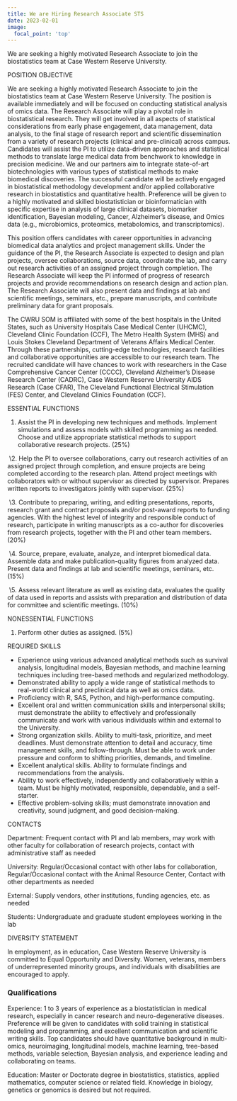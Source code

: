 ```yaml
---
title: We are Hiring Research Associate STS
date: 2023-02-01
image:
  focal_point: 'top'
---
```


We are seeking a highly motivated Research Associate to join the biostatistics team at Case Western Reserve University. 

<!--more-->

POSITION OBJECTIVE

We are seeking a highly motivated Research Associate to join the biostatistics team at Case Western Reserve University. The position is available immediately and will be focused on conducting statistical analysis of omics data. The Research Associate will play a pivotal role in biostatistical research. They will get involved in all aspects of statistical considerations from early phase engagement, data management, data analysis, to the final stage of research report and scientific dissemination from a variety of research projects (clinical and pre-clinical) across campus. Candidates will assist the PI to utilize data-driven approaches and statistical methods to translate large medical data from benchwork to knowledge in precision medicine. We and our partners aim to integrate state-of-art biotechnologies with various types of statistical methods to make biomedical discoveries. The successful candidate will be actively engaged in biostatistical methodology development and/or applied collaborative research in biostatistics and quantitative health. Preference will be given to a highly motivated and skilled biostatistician or bioinformatician with specific expertise in analysis of large clinical datasets, biomarker identification, Bayesian modeling, Cancer, Alzheimer’s disease, and Omics data (e.g., microbiomics, proteomics, metabolomics, and transcriptomics).

This position offers candidates with career opportunities in advancing biomedical data analytics and project management skills. Under the guidance of the PI, the Research Associate is expected to design and plan projects, oversee collaborations, source data, coordinate the lab, and carry out research activities of an assigned project through completion. The Research Associate will keep the PI informed of progress of research projects and provide recommendations on research design and action plan. The Research Associate will also present data and findings at lab and scientific meetings, seminars, etc., prepare manuscripts, and contribute preliminary data for grant proposals. 

The CWRU SOM is affiliated with some of the best hospitals in the United States, such as University Hospitals Case Medical Center (UHCMC), Cleveland Clinic Foundation (CCF), The Metro Health System (MHS) and Louis Stokes Cleveland Department of Veterans Affairs Medical Center. Through these partnerships, cutting-edge technologies, research facilities and collaborative opportunities are accessible to our research team. The recruited candidate will have chances to work with researchers in the Case Comprehensive Cancer Center (CCCC), Cleveland Alzheimer’s Disease Research Center (CADRC), Case Western Reserve University AIDS Research (Case CFAR), The Cleveland Functional Electrical Stimulation (FES) Center, and Cleveland Clinics Foundation (CCF).

 

ESSENTIAL FUNCTIONS

1. Assist the PI in developing new techniques and methods. Implement simulations and assess models with skilled programming as needed. Choose and utilize appropriate statistical methods to support collaborative research projects. (25%)

 

​    \2. Help the PI to oversee collaborations, carry out research activities of an assigned project through completion, and ensure projects are being completed according to the research plan. Attend project meetings with collaborators with or without supervisor as directed by supervisor. Prepares written reports to investigators jointly with supervisor. (25%)

 

​    \3. Contribute to preparing, writing, and editing presentations, reports, research grant and contract proposals and/or post-award reports to funding agencies. With the highest level of integrity and responsible conduct of research, participate in writing manuscripts as a co-author for discoveries from research projects, together with the PI and other team members. (20%)

 

 

​    \4. Source, prepare, evaluate, analyze, and interpret biomedical data. Assemble data and make publication-quality figures from analyzed data. Present data and findings at lab and scientific meetings, seminars, etc. (15%)

 

​    \5. Assess relevant literature as well as existing data, evaluates the quality of data used in reports and assists with preparation and distribution of data for committee and scientific meetings. (10%)

 

NONESSENTIAL FUNCTIONS

1. Perform other duties as assigned. (5%)

 

 

REQUIRED SKILLS

 

- Experience using various advanced analytical methods such as survival analysis, longitudinal models, Bayesian methods, and machine learning techniques including tree-based methods and regularized methodology.
- Demonstrated ability to apply a wide range of statistical methods to real-world clinical and preclinical data as well as omics data.
- Proficiency with R, SAS, Python, and high-performance computing.
- Excellent oral and written communication skills and interpersonal skills; must demonstrate the ability to effectively and professionally communicate and work with various individuals within and external to the University.
- Strong organization skills. Ability to multi-task, prioritize, and meet deadlines. Must demonstrate attention to detail and accuracy, time management skills, and follow-through. Must be able to work under pressure and conform to shifting priorities, demands, and timeline.  
- Excellent analytical skills. Ability to formulate findings and recommendations from the analysis.
- Ability to work effectively, independently and collaboratively within a team. Must be highly motivated, responsible, dependable, and a self-starter.
- Effective problem-solving skills; must demonstrate innovation and creativity, sound judgment, and good decision-making. 

 

 

CONTACTS

Department: Frequent contact with PI and lab members, may work with other faculty for collaboration of research projects, contact with administrative staff as needed

University: Regular/Occasional contact with other labs for collaboration, Regular/Occasional contact with the Animal Resource Center, Contact with other departments as needed 

External: Supply vendors, other institutions, funding agencies, etc. as needed

Students: Undergraduate and graduate student employees working in the lab

 

DIVERSITY STATEMENT

In employment, as in education, Case Western Reserve University is committed to Equal Opportunity and Diversity. Women, veterans, members of underrepresented minority groups, and individuals with disabilities are encouraged to apply.

### Qualifications

Experience: 1 to 3 years of experience as a biostatistician in medical research, especially in cancer research and neuro-degenerative diseases. Preference will be given to candidates with solid training in statistical modeling and programming, and excellent communication and scientific writing skills. Top candidates should have quantitative background in multi-omics, neuroimaging, longitudinal models, machine learning, tree-based methods, variable selection, Bayesian analysis, and experience leading and collaborating on teams.

Education: Master or Doctorate degree in biostatistics, statistics, applied mathematics, computer science or related field. Knowledge in biology, genetics or genomics is desired but not required.
